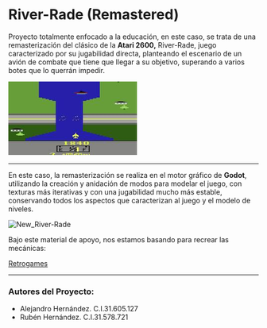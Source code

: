 # River-Rade (Remastered) 

Proyecto totalmente enfocado a la educación, en este caso, se trata de una remasterización del clásico de la **Atari 2600,** River-Rade, juego caracterizado por su jugabilidad directa, planteando el escenario de un avión de combate que tiene que llegar a su objetivo, superando a varios botes que lo querrán impedir.

![Classic_River-Rade](/assets/public/img/clasicRiver.jpeg "Classic_River-Rade")

------------

En este caso, la remasterización se realiza en el motor gráfico de **Godot**, utilizando la creación y anidación de modos para modelar el juego, con texturas más iterativas y con una jugabilidad mucho más estable, conservando todos los aspectos que caracterizan al juego y el modelo de niveles.

![New_River-Rade](/assets/public/img/newRiver.xcf "New_River-Rade")

Bajo este material de apoyo, nos estamos basando para recrear las mecánicas:

[Retrogames](https://www.retrogames.cz/play_036-Atari2600.php)

------------

### Autores del Proyecto:

- Alejandro Hernández. C.I.31.605.127
- Rubén Hernández. C.I.31.578.721
